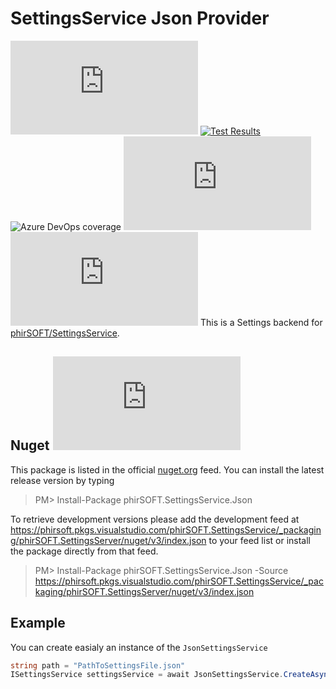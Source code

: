 # SettingsService Json Provider

[![Build Status](https://phirsoft.visualstudio.com/phirSOFT.SettingsService/_apis/build/status/phirSOFT.SettingsService.Json?branchName=master)](https://phirsoft.visualstudio.com/phirSOFT.SettingsService/_build/latest?definitionId=16&branchName=master)
[![Test Results](https://img.shields.io/azure-devops/tests/phirSOFT/phirSOFT.SettingsService/16)](https://phirsoft.visualstudio.com/phirSOFT.SettingsService/_build?definitionId=16)
![Azure DevOps coverage](https://img.shields.io/azure-devops/coverage/phirSOFT/phirSOFT.SettingsService/16)
![Nuget](https://img.shields.io/nuget/v/phirSOFT.SettingsService.Json)
[![License](https://img.shields.io/github/license/phirSOFT/SettingsService.Json)](https://github.com/phirSOFT/SettingsService.Json/blob/master/LICENSE)
This is a Settings backend for
[phirSOFT/SettingsService](https://github.com/phirSOFT/SettingsService).

## Nuget ![Nuget (with prereleases)](https://img.shields.io/nuget/vpre/phirSOFT.SettingsService.Json)

This package is listed in the official
[nuget.org](https://www.nuget.org/packages/phirSOFT.SettingsService.Json/) feed.
You can install the latest release version by typing

> PM> Install-Package phirSOFT.SettingsService.Json

To retrieve development versions please add the development feed at
https://phirsoft.pkgs.visualstudio.com/phirSOFT.SettingsService/_packaging/phirSOFT.SettingsServer/nuget/v3/index.json
to your feed list or install the package directly from that feed.

> PM> Install-Package phirSOFT.SettingsService.Json -Source
> https://phirsoft.pkgs.visualstudio.com/phirSOFT.SettingsService/_packaging/phirSOFT.SettingsServer/nuget/v3/index.json

## Example

You can create easialy an instance of the `JsonSettingsService`

```csharp
string path = "PathToSettingsFile.json"
ISettingsService settingsService = await JsonSettingsService.CreateAsync(path);
```
